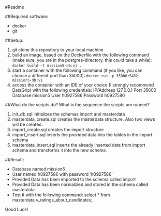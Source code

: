 #Readme

##Required software:
* docker
* git

##Setup:
1. git clone this repository to your local machine
2. build an image, based on the Dockerfile with the following command (make sure, you are in the postgres-directory. this could take a while): `docker build -t mission5-db:v1 . `
3. start a container with the following command (if you like, you can choose a different port than 35000): `docker run -p 35000:5432 mission5-db:v1`
4. access the container with an IDE of your choice (I strongly recommend DataGrip) with the following credentials: IP/Address 127.0.0.1 Port 35000 Database mission5 User h0927586 Password h0927586

##What do the scripts do? What is the sequence the scripts are runned?
1. init_db.sql initializes the schemas import and masterdata
2. masterdata_create.sql creates the masterdata structure. Also two views will be created.
3. import_create.sql creates the import structure
4. import_insert.sql inserts the provided data into the tables in the import schema
5. masterdata_insert.sql inserts the already inserted data from import schema and transforms it into the new schema.

##Result:
* Database named mission5
* User named h0927586 with password 'h0927586'
* Provided Data has been imported to the schema called import
* Provided Data has been normalized and stored in the schema called masterdata
* Test it with the following command: select * from masterdata.v_ratings_about_candidates;

Good Luck!